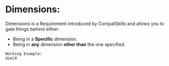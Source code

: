 # Dimensions:
Dimensions is a Requirement introduced by CompatSkills and allows you to gate things behind either:
- Being in a **Specific** dimension.
- Being in **any** dimension **other than** the one specified.
```
Working Example:
dim|0
```